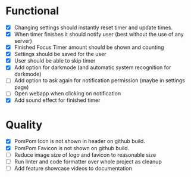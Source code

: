 # Functional

- [x] Changing settings should instantly reset timer and update times.
- [x] When timer finishes it should notify user (best without the use of any server)
- [x] Finished Focus Timer amount should be shown and counting
- [x] Settings should be saved for the user
- [x] User should be able to skip timer
- [x] Add option for darkmode (and automatic system recognition for darkmode)
- [ ] Add option to ask again for notification permission (maybe in settings page)
- [ ] Open webapp when clicking on notification
- [x] Add sound effect for finished timer

# Quality

- [x] PomPom Icon is not shown in header on github build.
- [x] PomPom Favicon is not shown on github build.
- [ ] Reduce image size of logo and favicon to reasonable size
- [ ] Run linter and code formatter over whole project as cleanup
- [ ] Add feature showcase videos to documentation
